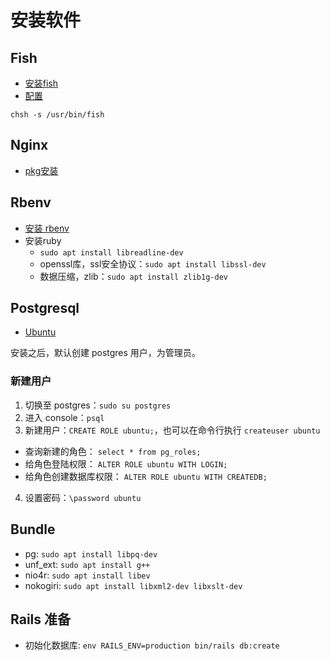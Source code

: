 # 安装软件

## Fish

* [安装fish](https://launchpad.net/~fish-shell/+archive/ubuntu/release-3)
* [配置](https://fishshell.com/docs/current/tutorial.html#switching-to-fish)
```shell
chsh -s /usr/bin/fish
```

## Nginx
* [pkg安装](http://nginx.org/en/linux_packages.html#Ubuntu)

## Rbenv

* [安装 rbenv](https://github.com/rbenv/rbenv#basic-github-checkout)
* 安装ruby
  * `sudo apt install libreadline-dev`
  * openssl库，ssl安全协议：`sudo apt install libssl-dev`
  * 数据压缩，zlib：`sudo apt install zlib1g-dev`



## Postgresql
* [Ubuntu](https://www.postgresql.org/download/linux/ubuntu)

安装之后，默认创建 postgres 用户，为管理员。

### 新建用户
1. 切换至 postgres：`sudo su postgres`
2. 进入 console：`psql`
3. 新建用户：`CREATE ROLE ubuntu;`，也可以在命令行执行 `createuser ubuntu`
  * 查询新建的角色： `select * from pg_roles;`
  * 给角色登陆权限： `ALTER ROLE ubuntu WITH LOGIN;`
  * 给角色创建数据库权限： `ALTER ROLE ubuntu WITH CREATEDB;`
4. 设置密码：`\password ubuntu`


## Bundle
* pg: `sudo apt install libpq-dev`
* unf_ext: `sudo apt install g++`
* nio4r: `sudo apt install libev`
* nokogiri: `sudo apt install libxml2-dev libxslt-dev`

## Rails 准备
* 初始化数据库: `env RAILS_ENV=production bin/rails db:create`

